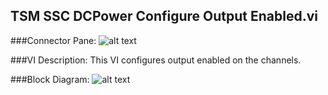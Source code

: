 ## **TSM SSC DCPower Configure Output Enabled.vi**
###Connector Pane:
![alt text](/Instrument%20Control/DCPower/Source/TSM%20SSC%20DCPower%20Configure%20Output%20Enabled.vic.png "TSM SSC DCPower Configure Output Enabled.vi connector pane")

###VI Description:
This VI configures output enabled on the channels.

###Block Diagram:
![alt text](/Instrument%20Control/DCPower/Source/TSM%20SSC%20DCPower%20Configure%20Output%20Enabled.vid.png "TSM SSC DCPower Configure Output Enabled.vi block diagram")
